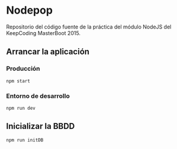 # Nodepop
Repositorio del código fuente de la práctica del módulo NodeJS del KeepCoding MasterBoot 2015.

## Arrancar la aplicación

### Producción
```
npm start
```

### Entorno de desarrollo
```
npm run dev
```

## Inicializar la BBDD

```
npm run initDB
```